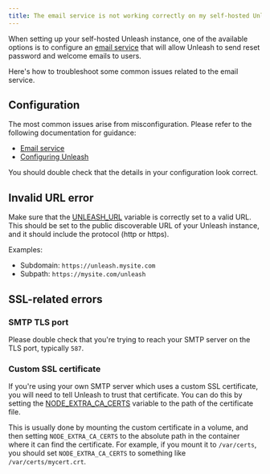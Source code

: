 ```yaml
---
title: The email service is not working correctly on my self-hosted Unleash instance
---
```


When setting up your self-hosted Unleash instance, one of the available options is to configure an [email service](https://docs.getunleash.io/using-unleash/deploy/email-service) that will allow Unleash to send reset password and welcome emails to users.

Here's how to troubleshoot some common issues related to the email service.

## Configuration

The most common issues arise from misconfiguration. Please refer to the following documentation for guidance:
- [Email service](https://docs.getunleash.io/using-unleash/deploy/email-service)
- [Configuring Unleash](https://docs.getunleash.io/using-unleash/deploy/configuring-unleash)

You should double check that the details in your configuration look correct.

## Invalid URL error

Make sure that the [UNLEASH_URL](https://docs.getunleash.io/using-unleash/deploy/configuring-unleash#unleash-url) variable is correctly set to a valid URL. This should be set to the public discoverable URL of your Unleash instance, and it should include the protocol (http or https).

Examples:
- Subdomain: `https://unleash.mysite.com`
- Subpath: `https://mysite.com/unleash`

## SSL-related errors

### SMTP TLS port

Please double check that you're trying to reach your SMTP server on the TLS port, typically `587`.

### Custom SSL certificate

If you're using your own SMTP server which uses a custom SSL certificate, you will need to tell Unleash to trust that certificate. You can do this by setting the [NODE_EXTRA_CA_CERTS](https://docs.getunleash.io/using-unleash/deploy/configuring-unleash#node-extra-ca-certs) variable to the path of the certificate file.

This is usually done by mounting the custom certificate in a volume, and then setting `NODE_EXTRA_CA_CERTS` to the absolute path in the container where it can find the certificate. For example, if you mount it to `/var/certs`, you should set `NODE_EXTRA_CA_CERTS` to something like `/var/certs/mycert.crt`.
